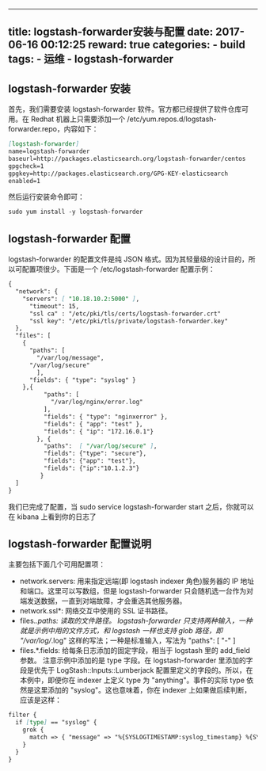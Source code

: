 
---
title: logstash-forwarder安装与配置
date: 2017-06-16 00:12:25
reward: true
categories:
    - build
tags:
    - 运维
    - logstash-forwarder
---

## logstash-forwarder 安装
首先，我们需要安装 logstash-forwarder 软件。官方都已经提供了软件仓库可用。在 Redhat 机器上只需要添加一个 /etc/yum.repos.d/logstash-forwarder.repo，内容如下：
```markdown
[logstash-forwarder]
name=logstash-forwarder
baseurl=http://packages.elasticsearch.org/logstash-forwarder/centos
gpgcheck=1
gpgkey=http://packages.elasticsearch.org/GPG-KEY-elasticsearch
enabled=1
```
然后运行安装命令即可：
```markdown
sudo yum install -y logstash-forwarder
```
<!--more-->
## logstash-forwarder 配置
   
logstash-forwarder 的配置文件是纯 JSON 格式。因为其轻量级的设计目的，所以可配置项很少。下面是一个 /etc/logstash-forwarder 配置示例：
```markdown
{
  "network": {
    "servers": [ "10.18.10.2:5000" ],
      "timeout": 15,
      "ssl ca" : "/etc/pki/tls/certs/logstash-forwarder.crt"
      "ssl key": "/etc/pki/tls/private/logstash-forwarder.key"
  },
  "files": [
    {
      "paths": [
        "/var/log/message",
      "/var/log/secure"
        ],
      "fields": { "type": "syslog" }
    },{
          "paths": [
            "/var/log/nginx/error.log"
          ],
          "fields": { "type": "nginxerror" },
          "fields": { "app": "test" },
          "fields": { "ip": "172.16.0.1"}
        }, {
          "paths":  [ "/var/log/secure" ],
          "fields": {"type": "secure"},
          "fields": {"app": "test"},
          "fields": {"ip":"10.1.2.3"}
         }
  ]
}
```

我们已完成了配置，当 sudo service logstash-forwarder start 之后，你就可以在 kibana 上看到你的日志了

## logstash-forwarder 配置说明

主要包括下面几个可用配置项：
* network.servers: 用来指定远端(即 logstash indexer 角色)服务器的 IP 地址和端口。这里可以写数组，但是 logstash-forwarder 只会随机选一台作为对端发送数据，一直到对端故障，才会重选其他服务器。
* network.ssl*: 网络交互中使用的 SSL 证书路径。
* files.*.paths: 读取的文件路径。 logstash-forwarder 只支持两种输入，一种就是示例中用的文件方式，和 logstash 一样也支持 glob 路径，即 "/var/log/*.log" 这样的写法；一种是标准输入，写法为 "paths": [ "-" ]
* files.*.fields: 给每条日志添加的固定字段，相当于 logstash 里的 add_field 参数。 注意示例中添加的是 type 字段。在 logstash-forwarder 里添加的字段是优先于 LogStash::Inputs::Lumberjack 配置里定义的字段的。所以，在本例中，即便你在 indexer 上定义 type 为 "anything"。事件的实际 type 依然是这里添加的 "syslog"。这也意味着，你在 indexer 上如果做后续判断，应该是这样：

```markdown
filter {
  if [type] == "syslog" {
    grok {
      match => { "message" => "%{SYSLOGTIMESTAMP:syslog_timestamp} %{SYSLOGHOST:syslog_hostname} %{DATA:syslog_program}(?:\[%{POSINT:syslog_pid}\])?: %{GREEDYDATA:syslog_message}" }
    }
  }
}
```
